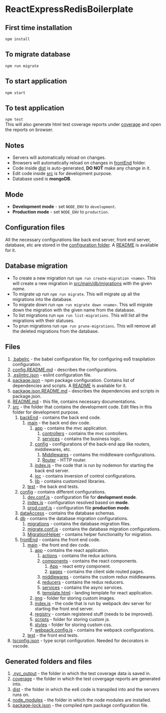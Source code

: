 # ReactExpressRedisBoilerplate
## First time installation
`npm install`
## To migrate database
`npm run migrate`
## To start application
`npm start`
## To test application
`npm test`<br />
This will also generate html test coverage reports under [coverage](coverage) and open the reports on browser.
## Notes
- Servers will automatically reload on changes.
- Browsers will automatically reload on changes in [frontEnd](src/frontEnd/main) folder.
- Code inside [dist](dist) is auto-generated, **DO NOT** make any change in it.
- Edit code inside [src](src) is for development purpose.
- Database used is **mongoDB**.
## Mode
- **Development mode** - set `NODE_ENV` to `development`.
- **Production mode** - set `NODE_ENV` to `production`.
## Configuration files
All the necessary configurations like back end server, front end server, database, etc are stored in the [configuration folder](src/main/config). A [README](config.README.md) is available for it.
## Database migration
- To create a new migration run `npm run create-migration <name>`. This will create a new migration in [src/main/db/migrations](src/main/db/migrations) with the given _name_.
- To migrate up run `npm run migrate`. This will migrate up all the migrations into the database.
- To migrate down run `npm run migrate down <name>`. This will migrate down the migration with the given name from the database.
- To list migrations run `npm run list-migrations`. This will list all the migrations with their statuses.
- To prun migrations run `npm run prune-migrations`. This will remove all the deleted migrations from the database.
## Files
1. [.babelrc](.babelrc) - the babel configuration file, for configuring es6 traspilation configuration.
1. [config.README.md](config.README.md) - describes the configurations.
1. [.eslintrc.json](.eslintrc.json) - eslint configuration file.
1. [package.json](package.json) - npm package configuration. Contains list of dependencies and scripts. A [README](package.json.README.md) is available for it.
1. [package.json.README.md](package.json.README.md) - describes the dependencies and scripts in package.json.
1. [README.md](README.md) - this file, contains necessary documentations.
1. [src](src) - the folder that contains the development code. Edit files in this folder for development purpose.
    1. [backEnd](src/backEnd) - contains the back end code.
        1. [main](src/backEnd/main) - the back end dev code.
            1. [app](src/backEnd/main/app) - contains the mvc application.
                1. [controllers](src/backEnd/main/app/controllers) - contains the mvc controllers.
                1. [services](src/backEnd/main/app/services) - contains the business logic.
            1. [config](src/backEnd/main/config) - configurations of the back-end app like routers, middlewares, etc.
                1. [Middlewares](src/backEnd/main/config/middlewares.js) - contains the middleware configurations.
                1. [Router](src/backEnd/main/config/router.js) - HTTP router.
            1. [index.js](src/backEnd/main/index.js) - the code that is run by nodemon for starting the back end server.
            1. [ioc](src/backEnd/main/ioc) - contains inversion of control configurations.
            1. [lib](src/backEnd/main/lib) - contains customized libraries.
        1. [test](src/backEnd/test) - the back end tests.
    1. [config](src/config) - contains different configurations.
        1. [dev.conf.js](src/config/dev.conf.js) - configuration file for **devlopment mode**.
        1. [index.js](src/config/index.js) - configuration resolved based on **mode**.
        1. [prod.conf.js](src/config/prod.conf.js) - configuration file **production mode**.
    1. [dataAccess](src/dataAccess) - contains the database schemas.
    1. [db](src/db) - contains the database migration configurations.
        1. [migrations](src/db/migrations) - contains the database migration files.
        1. [migrate.conf.js](src/db/migrate.conf.js) - contains the database migration configurations.
        1. [MigrationHelper](src/db/migrationHelper.js) - contains helper functionality for migration.
    1. [frontEnd](src/frontEnd) - contains the front end code.
        1. [main](src/frontEnd/main) - the front end dev code.
            1. [app](src/frontEnd/main/app) - contains the react application.
                1. [actions](src/frontEnd/main/app/actions) - contains the redux actions.
                1. [components](src/frontEnd/main/app/components) - contains the react components.
                    1. [App](src/frontEnd/main/app/components/app.js) - react entry component.
                    1. [pages](src/frontEnd/main/app/components/pages) - contains the client side routed pages.
                1. [middlewares](src/frontEnd/main/app/middlewares) - contains the custom redux middlewares.
                1. [reducers](src/frontEnd/main/app/reducers) - contains the redux reducers.
                1. [services](src/frontEnd/main/app/services) - contains the async services.
                1. [template.html](src/frontEnd/main/app/template.html) - landing template for react application.
            1. [img](src/frontEnd/main/img) - folder for storing custom images.
            1. [index.js](src/frontEnd/main/index.js) - the code that is run by webpack dev server for starting the front end server.
            1. [registry](src/frontEnd/main/registry) - contain registered stuff (needs to be improved).
            1. [scripts](src/frontEnd/main/scripts) - folder for storing custom js.
            1. [styles](src/frontEnd/main/styles) - folder for storing custom css.
            1. [webpack.config.js](src/frontEnd/main/webpack.config.js) - contains the webpack configurations.
        1. [test](src/frontEnd/test) - the front end tests.
1. [tsconfig.json](tsconfig.json) - type script configuration. Needed for decorators in vscode.
## Generated folders and files
1. [.nyc_output](.nyc_output) - the folder in which the test coverage data is saved in.
1. [coverage](coverage) - the folder in which the test covergage reports are generated into.
1. [dist](dist) - the folder in which the es6 code is transpiled into and the servers runs on.
1. [node_modules](node_modules) - the folder in which the node modules are installed.
1. [package-lock.json](package-lock.json) - the compiled npm package configuration file.